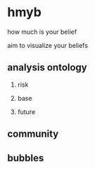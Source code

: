 # hmyb      
how much is your belief

aim to visualize your beliefs



## analysis ontology

1. risk

2. base   

3. future


## community


## bubbles    


## 
